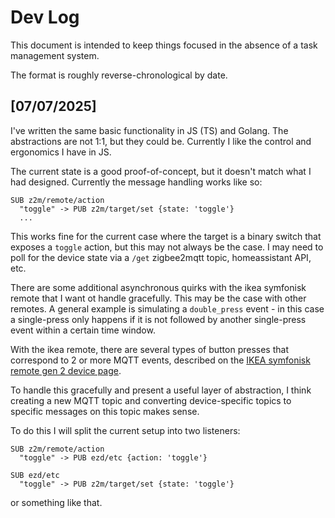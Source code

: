 
# Dev Log

This document is intended to keep things focused in the absence of a task management system.

The format is roughly reverse-chronological by date.

## [07/07/2025]

I've written the same basic functionality in JS (TS) and Golang. The abstractions are not 1:1, but they could be. Currently I like the control and ergonomics I have in JS.

The current state is a good proof-of-concept, but it doesn't match what I had designed. Currently the message handling works like so:
```
SUB z2m/remote/action
  "toggle" -> PUB z2m/target/set {state: 'toggle'}
  ...
```

This works fine for the current case where the target is a binary switch that exposes a `toggle` action, but this may not always be the case. I may need to poll for the device state via a `/get` zigbee2mqtt topic, homeassistant API, etc.

There are some additional asynchronous quirks with the ikea symfonisk remote that I want ot handle gracefully. This may be the case with other remotes. A general example is simulating a `double_press` event - in this case a single-press only happens if it is not followed by another single-press event within a certain time window.

With the ikea remote, there are several types of button presses that correspond to 2 or more MQTT events, described on the [IKEA symfonisk remote gen 2 device page](https://www.zigbee2mqtt.io/devices/E2123.html#notes-on-firmware-1-0-32-20221219).

To handle this gracefully and present a useful layer of abstraction, I think creating a new MQTT topic and converting device-specific topics to specific messages on this topic makes sense.

To do this I will split the current setup into two listeners:

```
SUB z2m/remote/action
  "toggle" -> PUB ezd/etc {action: 'toggle'}

SUB ezd/etc
  "toggle" -> PUB z2m/target/set {state: 'toggle'}
```

or something like that.